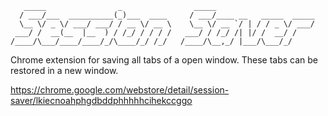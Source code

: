 ```
   _____                _                _____
  / ___/___  __________(_)___  ____     / ___/____ __   _____  _____
  \__ \/ _ \/ ___/ ___/ / __ \/ __ \    \__ \/ __ `/ | / / _ \/ ___/
 ___/ /  __(__  |__  ) / /_/ / / / /   ___/ / /_/ /| |/ /  __/ /
/____/\___/____/____/_/\____/_/ /_/   /____/\__,_/ |___/\___/_/
```

Chrome extension for saving all tabs of a open window. These tabs can be restored in a new window.

https://chrome.google.com/webstore/detail/session-saver/lkiecnoahphgdbddphhhhhcihekccggo
